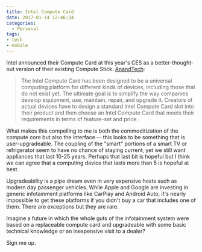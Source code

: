 ```yaml
---
title: Intel Compute Card
date: 2017-01-14 12:46:24
categories:
  - Personal
tags:
- tech
- mobile
---
```


Intel announced their Compute Card at this year's CES as a better-thought-out version of their existing Compute Stick. [AnandTech](http://www.anandtech.com/show/11019/intel-compute-card-a-universal-compute-formfactor-for-different-kinds-of-devices):

> The Intel Compute Card has been designed to be a universal computing platform for different kinds of devices, including those that do not exist yet. The ultimate goal is to simplify the way companies develop equipment, use, maintain, repair, and upgrade it. Creators of actual devices have to design a standard Intel Compute Card slot into their product and then choose an Intel Compute Card that meets their requirements in terms of feature-set and price.

<!-- more -->

What makes this compelling to me is both the commoditization of the compute core but also the interface -- this looks to be something that is user-upgradeable. The coupling of the "smart" portions of a smart TV or refrigerator seem to have no chance of staying current, yet we still want appliances that last 10-25 years. Perhaps that last bit is hopeful but I think we can agree that a computing device that lasts more than 5 is hopeful at best.

Upgradeability is a pipe dream even in very expensive hosts such as modern day passenger vehicles. While Apple and Google are investing in generic infotainment platforms like CarPlay and Android Auto, it's nearly impossible to get these platforms if you didn't buy a car that includes one of them. There are exceptions but they are rare.

Imagine a future in which the whole guts of the infotainment system were based on a replaceable compute card and upgradeable with some basic technical knowledge or an inexpensive visit to a dealer?

Sign me up.

